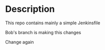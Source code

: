 # Description

This repo contains mainly a simple Jenkinsfile

Bob's branch is making this changes

Change again
